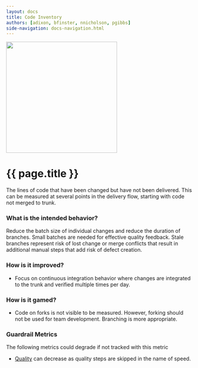 ```yaml
---
layout: docs
title: Code Inventory
authors: [adixon, bfinster, nnicholson, pgibbs]
side-navigation: docs-navigation.html
---
```


<img src="/assets/img/devops-dojo-motto.png" class="img-responsive" width="300px" />

# {{ page.title }}

The lines of code that have been changed but have not been delivered. This can
be measured at several points in the delivery flow, starting with code not
merged to trunk.

### What is the intended behavior?

Reduce the batch size of individual changes and reduce the duration of branches.
Small batches are needed for effective quality feedback. Stale branches
represent risk of lost change or merge conflicts that result in additional
manual steps that add risk of defect creation.

### How is it improved?

- Focus on continuous integration behavior where changes are integrated to the
  trunk and verified multiple times per day.

### How is it gamed?

- Code on forks is not visible to be measured. However, forking should not be
  used for team development. Branching is more appropriate.

### Guardrail Metrics

The following metrics could degrade if not tracked with this metric

- [Quality](./quality.html) can decrease as quality steps are skipped in the
  name of speed.
